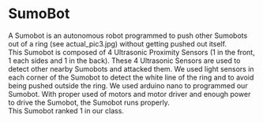 # SumoBot
A Sumobot is  an autonomous robot programmed to push other Sumobots out of a ring (see actual_pic3.jpg) without getting pushed out itself.
<br/>
This Sumobot is composed of 4 Ultrasonic Proximity Sensors (1 in the front, 1 each sides and 1 in the back). These 4 Ultrasonic Sensors are used to detect other nearby Sumobots and attacked them. We used light sensors in each corner of the Sumobot to detect the white line of the ring and to avoid being pushed outside the ring. We used arduino nano to programmed our Sumobot. With proper used of motors and motor driver and enough power to drive the Sumobot, the Sumobot runs properly.
<br/>
This Sumobot ranked 1 in our class.
